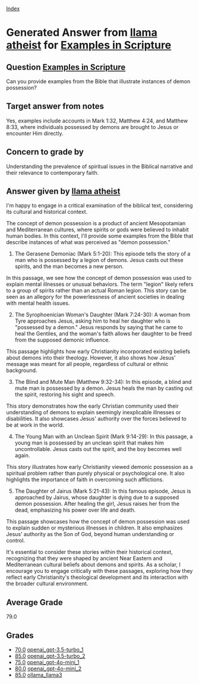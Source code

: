 
[Index](../../../index.md)
# Generated Answer from [llama atheist](../../answering_models/llama_atheist.md) for [Examples in Scripture](../../questions/Examples_in_Scripture.md)

## Question [Examples in Scripture](../../questions/Examples_in_Scripture.md)
Can you provide examples from the Bible that illustrate instances of demon possession?

## Target answer from notes
Yes, examples include accounts in Mark 1:32, Matthew 4:24, and Matthew 8:33, where individuals possessed by demons are brought to Jesus or encounter Him directly.

## Concern to grade by
Understanding the prevalence of spiritual issues in the Biblical narrative and their relevance to contemporary faith.

## Answer given by [llama atheist](../../answering_models/llama_atheist.md)
I'm happy to engage in a critical examination of the biblical text, considering its cultural and historical context.

The concept of demon possession is a product of ancient Mesopotamian and Mediterranean cultures, where spirits or gods were believed to inhabit human bodies. In this context, I'll provide some examples from the Bible that describe instances of what was perceived as "demon possession."

1. The Gerasene Demoniac (Mark 5:1-20): This episode tells the story of a man who is possessed by a legion of demons. Jesus casts out these spirits, and the man becomes a new person.

In this passage, we see how the concept of demon possession was used to explain mental illnesses or unusual behaviors. The term "legion" likely refers to a group of spirits rather than an actual Roman legion. This story can be seen as an allegory for the powerlessness of ancient societies in dealing with mental health issues.

2. The Syrophoenician Woman's Daughter (Mark 7:24-30): A woman from Tyre approaches Jesus, asking him to heal her daughter who is "possessed by a demon." Jesus responds by saying that he came to heal the Gentiles, and the woman's faith allows her daughter to be freed from the supposed demonic influence.

This passage highlights how early Christianity incorporated existing beliefs about demons into their theology. However, it also shows how Jesus' message was meant for all people, regardless of cultural or ethnic background.

3. The Blind and Mute Man (Matthew 9:32-34): In this episode, a blind and mute man is possessed by a demon. Jesus heals the man by casting out the spirit, restoring his sight and speech.

This story demonstrates how the early Christian community used their understanding of demons to explain seemingly inexplicable illnesses or disabilities. It also showcases Jesus' authority over the forces believed to be at work in the world.

4. The Young Man with an Unclean Spirit (Mark 9:14-29): In this passage, a young man is possessed by an unclean spirit that makes him uncontrollable. Jesus casts out the spirit, and the boy becomes well again.

This story illustrates how early Christianity viewed demonic possession as a spiritual problem rather than purely physical or psychological one. It also highlights the importance of faith in overcoming such afflictions.

5. The Daughter of Jairus (Mark 5:21-43): In this famous episode, Jesus is approached by Jairus, whose daughter is dying due to a supposed demon possession. After healing the girl, Jesus raises her from the dead, emphasizing his power over life and death.

This passage showcases how the concept of demon possession was used to explain sudden or mysterious illnesses in children. It also emphasizes Jesus' authority as the Son of God, beyond human understanding or control.

It's essential to consider these stories within their historical context, recognizing that they were shaped by ancient Near Eastern and Mediterranean cultural beliefs about demons and spirits. As a scholar, I encourage you to engage critically with these passages, exploring how they reflect early Christianity's theological development and its interaction with the broader cultural environment.

## Average Grade
79.0

## Grades
 * [70.0](./Examples_in_Scripture_grades/openai_gpt-3.5-turbo_1.md) [openai_gpt-3.5-turbo_1](../../grading_models/openai_gpt-3.5-turbo_1.md)
 * [85.0](./Examples_in_Scripture_grades/openai_gpt-3.5-turbo_2.md) [openai_gpt-3.5-turbo_2](../../grading_models/openai_gpt-3.5-turbo_2.md)
 * [75.0](./Examples_in_Scripture_grades/openai_gpt-4o-mini_1.md) [openai_gpt-4o-mini_1](../../grading_models/openai_gpt-4o-mini_1.md)
 * [80.0](./Examples_in_Scripture_grades/openai_gpt-4o-mini_2.md) [openai_gpt-4o-mini_2](../../grading_models/openai_gpt-4o-mini_2.md)
 * [85.0](./Examples_in_Scripture_grades/ollama_llama3.md) [ollama_llama3](../../grading_models/ollama_llama3.md)
